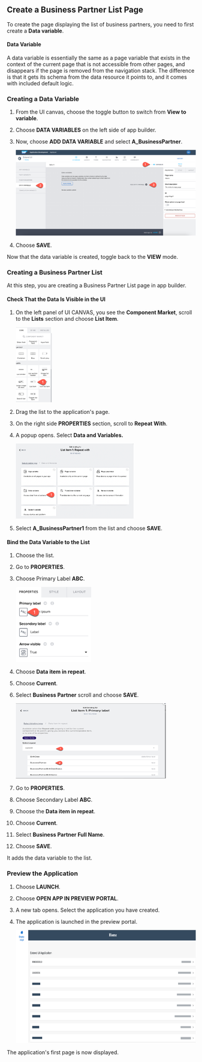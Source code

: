 ## Create a Business Partner List Page

To create the page displaying the list of business partners, you need to first create a **Data variable**.

#### Data Variable

A data variable is essentially the same as a page variable that exists in the context of the current page that is not accessible from other pages, and disappears if the page is removed from the navigation stack. The difference is that it gets its schema from the data resource it points to, and it comes with included default logic.


### Creating a Data Variable

1. From the UI canvas, choose the toggle button to switch from **View to variable**.

2. Choose **DATA VARIABLES** on the left side of app builder.

3. Now, choose **ADD DATA VARIABLE** and select **A_BusinessPartner**.

   <img src="../images/createdatavariable.png">

4. Choose **SAVE**.

Now that the data variable is created, toggle back to the **VIEW** mode.

### Creating a Business Partner List

At this step, you are creating a Business Partner List page in app builder.
#### Check That the Data Is Visible in the UI

1. On the left panel of UI CANVAS, you see the **Component Market**, scroll to the **Lists** section and choose **List Item**.

   <img src="../images/marketplace.png"  height="200px">

2. Drag the list to the application's page.

3. On the right side **PROPERTIES** section, scroll to **Repeat With**.

4. A popup opens. Select **Data and Variables.**

    <img src="../images/datavariable.png"  height="200px">

5. Select **A_BusinessPartner1** from the list and choose **SAVE**.

#### Bind the Data Variable to the List

1. Choose the list.

2. Go to **PROPERTIES**.

3. Choose Primary Label **ABC**.

    <img src="../images/primarylabel1.png"  height="200px">

4. Choose **Data item in repeat**.

5. Choose **Current**.

6. Select **Business Partner** scroll and choose **SAVE**.

    <img src="../images/selectItem1.png" width="400px" height="200px">

7. Go to **PROPERTIES**.

8. Choose Secondary Label **ABC**.

9. Choose the **Data item in repeat**.

10. Choose **Current**.

11. Select **Business Partner Full Name**.

12. Choose **SAVE**.

It adds the data variable to the list.

### Preview the Application

1. Choose **LAUNCH**.

2. Choose **OPEN APP IN PREVIEW PORTAL**.

3. A new tab opens. Select the application you have created.

4. The application is launched in the preview portal.

    <img src="../images/preview1.png"  height="300px" width="600px">

The application's first page is now displayed.


